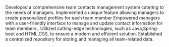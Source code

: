 Developed a comprehensive team contacts management system catering to the needs of managers.
Implemented a unique feature allowing managers to create personalized profiles for each team
member
Empowered managers with a user-friendly interface to manage and update contact information for team
members..
Utilized cutting-edge technologies, such as Java,Spring-boot and HTML,CSS, to ensure a modern and efficient
solution.
Established a centralized repository for storing and managing all team-related data.
